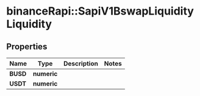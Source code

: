 # binanceRapi::SapiV1BswapLiquidityLiquidity


## Properties
Name | Type | Description | Notes
------------ | ------------- | ------------- | -------------
**BUSD** | **numeric** |  | 
**USDT** | **numeric** |  | 


